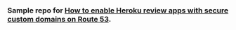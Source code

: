 ### Sample repo for [How to enable Heroku review apps with secure custom domains on Route 53](blog.rocketinsights.com/heroku-review-apps/). 